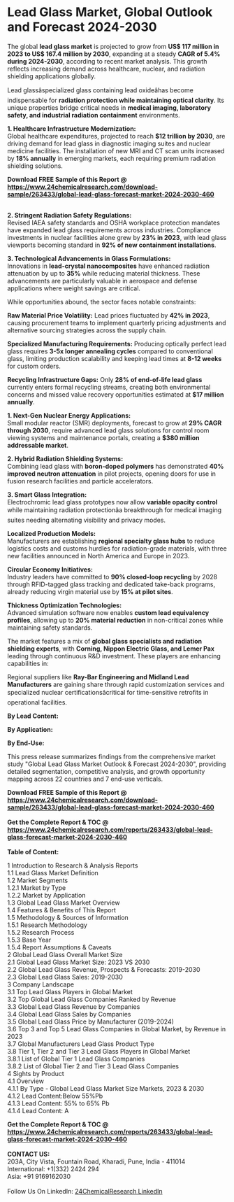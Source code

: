 <h1>Lead Glass Market, Global Outlook and Forecast 2024-2030</h1><p>The global <strong>lead glass market</strong> is projected to grow from <strong>US$ 117 million in 2023 to US$ 167.4 million by 2030</strong>, expanding at a steady <strong>CAGR of 5.4% during 2024-2030</strong>, according to recent market analysis. This growth reflects increasing demand across healthcare, nuclear, and radiation shielding applications globally.</p><p>Lead glassâspecialized glass containing lead oxideâhas become indispensable for <strong>radiation protection while maintaining optical clarity</strong>. Its unique properties bridge critical needs in <strong>medical imaging, laboratory safety, and industrial radiation containment</strong> environments.</p><p><strong>1. Healthcare Infrastructure Modernization:</strong><br>
Global healthcare expenditures, projected to reach <strong>$12 trillion by 2030</strong>, are driving demand for lead glass in diagnostic imaging suites and nuclear medicine facilities. The installation of new MRI and CT scan units increased by <strong>18% annually</strong> in emerging markets, each requiring premium radiation shielding solutions.</p><div><b>Download FREE Sample of this Report @ 
            <a href="https://www.24chemicalresearch.com/download-sample/263433/global-lead-glass-forecast-market-2024-2030-460">
            https://www.24chemicalresearch.com/download-sample/263433/global-lead-glass-forecast-market-2024-2030-460</a></b></div><br><p><strong>2. Stringent Radiation Safety Regulations:</strong><br>
Revised IAEA safety standards and OSHA workplace protection mandates have expanded lead glass requirements across industries. Compliance investments in nuclear facilities alone grew by <strong>23% in 2023</strong>, with lead glass viewports becoming standard in <strong>92% of new containment installations</strong>.</p><p><strong>3. Technological Advancements in Glass Formulations:</strong><br>
Innovations in <strong>lead-crystal nanocomposites</strong> have enhanced radiation attenuation by up to <strong>35%</strong> while reducing material thickness. These advancements are particularly valuable in aerospace and defense applications where weight savings are critical.</p><p>While opportunities abound, the sector faces notable constraints:</p><p><strong>Raw Material Price Volatility:</strong> Lead prices fluctuated by <strong>42% in 2023</strong>, causing procurement teams to implement quarterly pricing adjustments and alternative sourcing strategies across the supply chain.</p><p><strong>Specialized Manufacturing Requirements:</strong> Producing optically perfect lead glass requires <strong>3-5x longer annealing cycles</strong> compared to conventional glass, limiting production scalability and keeping lead times at <strong>8-12 weeks</strong> for custom orders.</p><p><strong>Recycling Infrastructure Gaps:</strong> Only <strong>28% of end-of-life lead glass</strong> currently enters formal recycling streams, creating both environmental concerns and missed value recovery opportunities estimated at <strong>$17 million annually</strong>.</p><p><strong>1. Next-Gen Nuclear Energy Applications:</strong><br>
Small modular reactor (SMR) deployments, forecast to grow at <strong>29% CAGR through 2030</strong>, require advanced lead glass solutions for control room viewing systems and maintenance portals, creating a <strong>$380 million addressable market</strong>.</p><p><strong>2. Hybrid Radiation Shielding Systems:</strong><br>
Combining lead glass with <strong>boron-doped polymers</strong> has demonstrated <strong>40% improved neutron attenuation</strong> in pilot projects, opening doors for use in fusion research facilities and particle accelerators.</p><p><strong>3. Smart Glass Integration:</strong><br>
Electrochromic lead glass prototypes now allow <strong>variable opacity control</strong> while maintaining radiation protectionâa breakthrough for medical imaging suites needing alternating visibility and privacy modes.</p><p><strong>Localized Production Models:</strong><br>
	Manufacturers are establishing <strong>regional specialty glass hubs</strong> to reduce logistics costs and customs hurdles for radiation-grade materials, with three new facilities announced in North America and Europe in 2023.</p><p><strong>Circular Economy Initiatives:</strong><br>
	Industry leaders have committed to <strong>90% closed-loop recycling</strong> by 2028 through RFID-tagged glass tracking and dedicated take-back programs, already reducing virgin material use by <strong>15% at pilot sites</strong>.</p><p><strong>Thickness Optimization Technologies:</strong><br>
	Advanced simulation software now enables <strong>custom lead equivalency profiles</strong>, allowing up to <strong>20% material reduction</strong> in non-critical zones while maintaining safety standards.</p><p>The market features a mix of <strong>global glass specialists and radiation shielding experts</strong>, with <strong>Corning, Nippon Electric Glass, and Lemer Pax</strong> leading through continuous R&amp;D investment. These players are enhancing capabilities in:</p><p>Regional suppliers like <strong>Ray-Bar Engineering and Midland Lead Manufacturers</strong> are gaining share through rapid customization services and specialized nuclear certificationsâcritical for time-sensitive retrofits in operational facilities.</p><p><strong>By Lead Content:</strong></p><p><strong>By Application:</strong></p><p><strong>By End-Use:</strong></p><p>This press release summarizes findings from the comprehensive market study "Global Lead Glass Market Outlook &amp; Forecast 2024-2030", providing detailed segmentation, competitive analysis, and growth opportunity mapping across 22 countries and 7 end-use verticals.</p><div><b>Download FREE Sample of this Report @ 
            <a href="https://www.24chemicalresearch.com/download-sample/263433/global-lead-glass-forecast-market-2024-2030-460">
            https://www.24chemicalresearch.com/download-sample/263433/global-lead-glass-forecast-market-2024-2030-460</a></b></div><br><div><b>Get the Complete Report & TOC @ 
            <a href="https://www.24chemicalresearch.com/reports/263433/global-lead-glass-forecast-market-2024-2030-460">
            https://www.24chemicalresearch.com/reports/263433/global-lead-glass-forecast-market-2024-2030-460</a></b></div><br>
            <b>Table of Content:</b><p>1 Introduction to Research & Analysis Reports<br />
    1.1 Lead Glass Market Definition<br />
    1.2 Market Segments<br />
        1.2.1 Market by Type<br />
        1.2.2 Market by Application<br />
    1.3 Global Lead Glass Market Overview<br />
    1.4 Features & Benefits of This Report<br />
    1.5 Methodology & Sources of Information<br />
        1.5.1 Research Methodology<br />
        1.5.2 Research Process<br />
        1.5.3 Base Year<br />
        1.5.4 Report Assumptions & Caveats<br />
2 Global Lead Glass Overall Market Size<br />
    2.1 Global Lead Glass Market Size: 2023 VS 2030<br />
    2.2 Global Lead Glass Revenue, Prospects & Forecasts: 2019-2030<br />
    2.3 Global Lead Glass Sales: 2019-2030<br />
3 Company Landscape<br />
    3.1 Top Lead Glass Players in Global Market<br />
    3.2 Top Global Lead Glass Companies Ranked by Revenue<br />
    3.3 Global Lead Glass Revenue by Companies<br />
    3.4 Global Lead Glass Sales by Companies<br />
    3.5 Global Lead Glass Price by Manufacturer (2019-2024)<br />
    3.6 Top 3 and Top 5 Lead Glass Companies in Global Market, by Revenue in 2023<br />
    3.7 Global Manufacturers Lead Glass Product Type<br />
    3.8 Tier 1, Tier 2 and Tier 3 Lead Glass Players in Global Market<br />
        3.8.1 List of Global Tier 1 Lead Glass Companies<br />
        3.8.2 List of Global Tier 2 and Tier 3 Lead Glass Companies<br />
4 Sights by Product<br />
    4.1 Overview<br />
        4.1.1 By Type - Global Lead Glass Market Size Markets, 2023 & 2030<br />
        4.1.2 Lead Content:Below 55%Pb<br />
        4.1.3 Lead Content: 55% to 65% Pb<br />
        4.1.4 Lead Content: A</p><div><b>Get the Complete Report & TOC @ 
            <a href="https://www.24chemicalresearch.com/reports/263433/global-lead-glass-forecast-market-2024-2030-460">
            https://www.24chemicalresearch.com/reports/263433/global-lead-glass-forecast-market-2024-2030-460</a></b></div><br><b>CONTACT US:</b><br>
            203A, City Vista, Fountain Road, Kharadi, Pune, India - 411014<br>
            International: +1(332) 2424 294<br>
            Asia: +91 9169162030 <br><br>
            Follow Us On LinkedIn: <a href="https://www.linkedin.com/company/24chemicalresearch/">24ChemicalResearch LinkedIn</a>